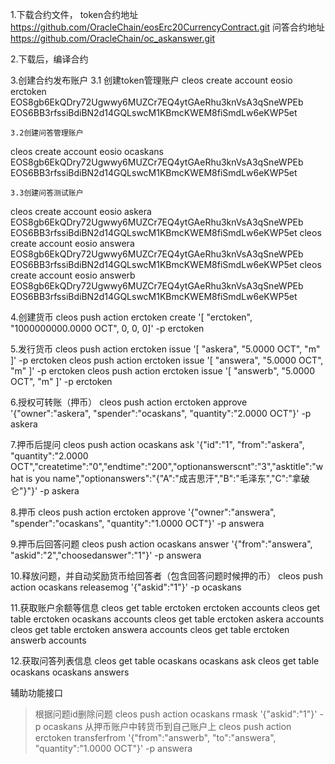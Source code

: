 
1.下载合约文件，
token合约地址
https://github.com/OracleChain/eosErc20CurrencyContract.git
问答合约地址
https://github.com/OracleChain/oc_askanswer.git

2.下载后，编译合约

3.创建合约发布账户
	3.1 创建token管理账户
cleos create account eosio erctoken EOS8gb6EkQDry72Ugwwy6MUZCr7EQ4ytGAeRhu3knVsA3qSneWPEb EOS6BB3rfssiBdiBN2d14GQLswcM1KBmcKWEM8fiSmdLw6eKWP5et

	3.2创建问答管理账户
cleos create account eosio ocaskans EOS8gb6EkQDry72Ugwwy6MUZCr7EQ4ytGAeRhu3knVsA3qSneWPEb EOS6BB3rfssiBdiBN2d14GQLswcM1KBmcKWEM8fiSmdLw6eKWP5et


	3.3创建问答测试账户
cleos create account eosio askera EOS8gb6EkQDry72Ugwwy6MUZCr7EQ4ytGAeRhu3knVsA3qSneWPEb EOS6BB3rfssiBdiBN2d14GQLswcM1KBmcKWEM8fiSmdLw6eKWP5et
cleos create account eosio answera EOS8gb6EkQDry72Ugwwy6MUZCr7EQ4ytGAeRhu3knVsA3qSneWPEb EOS6BB3rfssiBdiBN2d14GQLswcM1KBmcKWEM8fiSmdLw6eKWP5et
cleos create account eosio answerb EOS8gb6EkQDry72Ugwwy6MUZCr7EQ4ytGAeRhu3knVsA3qSneWPEb EOS6BB3rfssiBdiBN2d14GQLswcM1KBmcKWEM8fiSmdLw6eKWP5et


4.创建货币
cleos push action erctoken create '[ "erctoken", "1000000000.0000 OCT", 0, 0, 0]' -p erctoken

5.发行货币
cleos push action erctoken issue '[ "askera", "5.0000 OCT", "m" ]' -p erctoken
cleos push action erctoken issue '[ "answera", "5.0000 OCT", "m" ]' -p erctoken
cleos push action erctoken issue '[ "answerb", "5.0000 OCT", "m" ]' -p erctoken


6.授权可转账（押币）
cleos push action erctoken approve '{"owner":"askera", "spender":"ocaskans", "quantity":"2.0000 OCT"}' -p askera

7.押币后提问
cleos  push action ocaskans ask '{"id":"1", "from":"askera", "quantity":"2.0000 OCT","createtime":"0","endtime":"200","optionanswerscnt":"3","asktitle":"what is you name","optionanswers":"{\"A\":\"成吉思汗\",\"B\":\"毛泽东\",\"C\":\"拿破仑\"}"}' -p askera


8.押币
cleos push action erctoken approve '{"owner":"answera", "spender":"ocaskans", "quantity":"1.0000 OCT"}' -p answera

9.押币后回答问题
cleos   push action ocaskans answer '{"from":"answera", "askid":"2","choosedanswer":"1"}' -p answera

10.释放问题，并自动奖励货币给回答者（包含回答问题时候押的币）
cleos   push action ocaskans releasemog '{"askid":"1"}' -p ocaskans


11.获取账户余额等信息
cleos get table erctoken erctoken accounts
cleos get table erctoken ocaskans accounts
cleos get table erctoken askera accounts
cleos get table erctoken answera accounts
cleos get table erctoken answerb accounts


12.获取问答列表信息
cleos get table ocaskans ocaskans ask
cleos get table ocaskans ocaskans answers 


辅助功能接口
>根据问题id删除问题
cleos   push action ocaskans rmask '{"askid":"1"}' -p ocaskans
>从押币账户中转货币到自己账户上
cleos push action erctoken transferfrom '{"from":"answerb", "to":"answera", "quantity":"1.0000 OCT"}' -p answera


